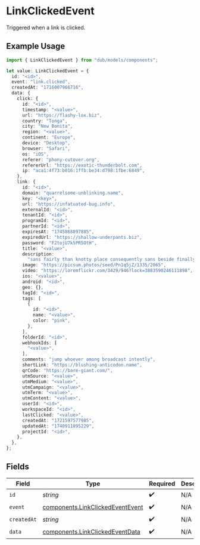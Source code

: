 # LinkClickedEvent

Triggered when a link is clicked.

## Example Usage

```typescript
import { LinkClickedEvent } from "dub/models/components";

let value: LinkClickedEvent = {
  id: "<id>",
  event: "link.clicked",
  createdAt: "1716007966716",
  data: {
    click: {
      id: "<id>",
      timestamp: "<value>",
      url: "https://flashy-lox.biz",
      country: "Tonga",
      city: "New Bonita",
      region: "<value>",
      continent: "Europe",
      device: "Desktop",
      browser: "Safari",
      os: "iOS",
      referer: "phony-cutover.org",
      refererUrl: "https://exotic-thunderbolt.com",
      ip: "aca1:4f73:b016:1ffb:be34:d798:1fbe:6849",
    },
    link: {
      id: "<id>",
      domain: "quarrelsome-unblinking.name",
      key: "<key>",
      url: "https://infatuated-bug.info",
      externalId: "<id>",
      tenantId: "<id>",
      programId: "<id>",
      partnerId: "<id>",
      expiresAt: "1745868897885",
      expiredUrl: "https://shallow-underpants.biz",
      password: "F2tojU7k5PR5OtH",
      title: "<value>",
      description:
        "sans fairly than knotty place consequently sans beside finally before",
      image: "https://picsum.photos/seed/Pn1q5jZ/1335/2065",
      video: "https://loremflickr.com/3429/946?lock=3883590246111898",
      ios: "<value>",
      android: "<id>",
      geo: {},
      tagId: "<id>",
      tags: [
        {
          id: "<id>",
          name: "<value>",
          color: "pink",
        },
      ],
      folderId: "<id>",
      webhookIds: [
        "<value>",
      ],
      comments: "jump whoever among broadcast intently",
      shortLink: "https://blushing-anticodon.name",
      qrCode: "https://bare-giant.com/",
      utmSource: "<value>",
      utmMedium: "<value>",
      utmCampaign: "<value>",
      utmTerm: "<value>",
      utmContent: "<value>",
      userId: "<id>",
      workspaceId: "<id>",
      lastClicked: "<value>",
      createdAt: "1721597577985",
      updatedAt: "1740911895229",
      projectId: "<id>",
    },
  },
};
```

## Fields

| Field                                                                                | Type                                                                                 | Required                                                                             | Description                                                                          |
| ------------------------------------------------------------------------------------ | ------------------------------------------------------------------------------------ | ------------------------------------------------------------------------------------ | ------------------------------------------------------------------------------------ |
| `id`                                                                                 | *string*                                                                             | :heavy_check_mark:                                                                   | N/A                                                                                  |
| `event`                                                                              | [components.LinkClickedEventEvent](../../models/components/linkclickedeventevent.md) | :heavy_check_mark:                                                                   | N/A                                                                                  |
| `createdAt`                                                                          | *string*                                                                             | :heavy_check_mark:                                                                   | N/A                                                                                  |
| `data`                                                                               | [components.LinkClickedEventData](../../models/components/linkclickedeventdata.md)   | :heavy_check_mark:                                                                   | N/A                                                                                  |